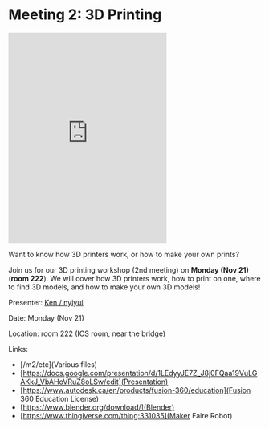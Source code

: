 # Meeting 2: 3D Printing

<iframe width="315" height="420" src="https://www.youtube-nocookie.com/embed/yDyKFxCyAuw?controls=0" title="YouTube video player" frameborder="0" allow="accelerometer; autoplay; clipboard-write; encrypted-media; gyroscope; picture-in-picture" allowfullscreen></iframe>

Want to know how 3D printers work, or how to make your own prints?

Join us for our 3D printing workshop (2nd meeting) on <strong><time datetime="2022-11-21">Monday (Nov 21)</time></strong> (<strong>room 222</strong>). We will cover how 3D printers work, how to print on one, where to find 3D models, and how to make your own 3D models!

Presenter: <a href="https://nyiyui.ca">Ken / nyiyui</a>

Date: <time datetime="2022-11-21">Monday (Nov 21)</time>

Location: room 222 (ICS room, near the bridge)

Links:
- [/m2/etc](Various files)
- [https://docs.google.com/presentation/d/1LEdyyJE7Z_J8j0FQaa19VuLGAKkJ_VbAHoVRuZ8oLSw/edit](Presentation)
- [https://www.autodesk.ca/en/products/fusion-360/education](Fusion 360 Education License)
- [https://www.blender.org/download/](Blender)
- [https://www.thingiverse.com/thing:331035](Maker Faire Robot)
